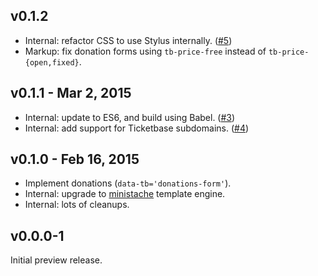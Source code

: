 ## v0.1.2

 * Internal: refactor CSS to use Stylus internally. ([#5])
 * Markup: fix donation forms using `tb-price-free` instead of `tb-price-{open,fixed}`.

## v0.1.1 - Mar 2, 2015

 * Internal: update to ES6, and build using Babel. ([#3])
 * Internal: add support for Ticketbase subdomains. ([#4])

## v0.1.0 - Feb 16, 2015

 * Implement donations (`data-tb='donations-form'`).
 * Internal: upgrade to [ministache](https://www.npmjs.com/package/ministache) template engine.
 * Internal: lots of cleanups.

## v0.0.0-1

Initial preview release.

[#3]: https://github.com/ticketbase/ticketbase-js/issues/3
[#4]: https://github.com/ticketbase/ticketbase-js/issues/4
[#5]: https://github.com/ticketbase/ticketbase-js/issues/5
